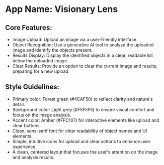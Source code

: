 # **App Name**: Visionary Lens

## Core Features:

- Image Upload: Upload an image via a user-friendly interface.
- Object Recognition: Use a generative AI tool to analyze the uploaded image and identify the objects present.
- Results Display: Display the identified objects in a clear, readable list below the uploaded image.
- Clear Results: Provide an option to clear the current image and results, preparing for a new upload.

## Style Guidelines:

- Primary color: Forest green (#4CAF50) to reflect clarity and nature's detail.
- Background color: Light grey (#F5F5F5) to ensure visual comfort and focus on the image analysis.
- Accent color: Amber (#FFC107) for interactive elements like upload and clear buttons.
- Clean, sans-serif font for clear readability of object names and UI elements.
- Simple, intuitive icons for upload and clear actions to enhance user experience.
- A clean, centered layout that focuses the user's attention on the image and analysis results.